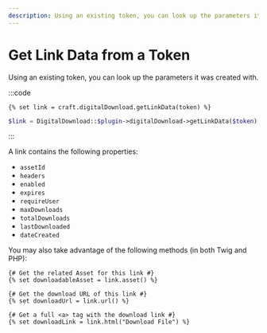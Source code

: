 ```yaml
---
description: Using an existing token, you can look up the parameters it was created with.
---
```


# Get Link Data from a Token

Using an existing token, you can look up the parameters it was created with.

:::code
```twig
{% set link = craft.digitalDownload.getLinkData(token) %}
```
```php
$link = DigitalDownload::$plugin->digitalDownload->getLinkData($token);
```
:::

A link contains the following properties:

 - `assetId`
 - `headers`
 - `enabled`
 - `expires`
 - `requireUser`
 - `maxDownloads`
 - `totalDownloads`
 - `lastDownloaded`
 - `dateCreated`

You may also take advantage of the following methods (in both Twig and PHP):

```twig
{# Get the related Asset for this link #}
{% set downloadableAsset = link.asset() %}

{# Get the download URL of this link #}
{% set downloadUrl = link.url() %}

{# Get a full <a> tag with the download link #}
{% set downloadLink = link.html("Download File") %}
```
